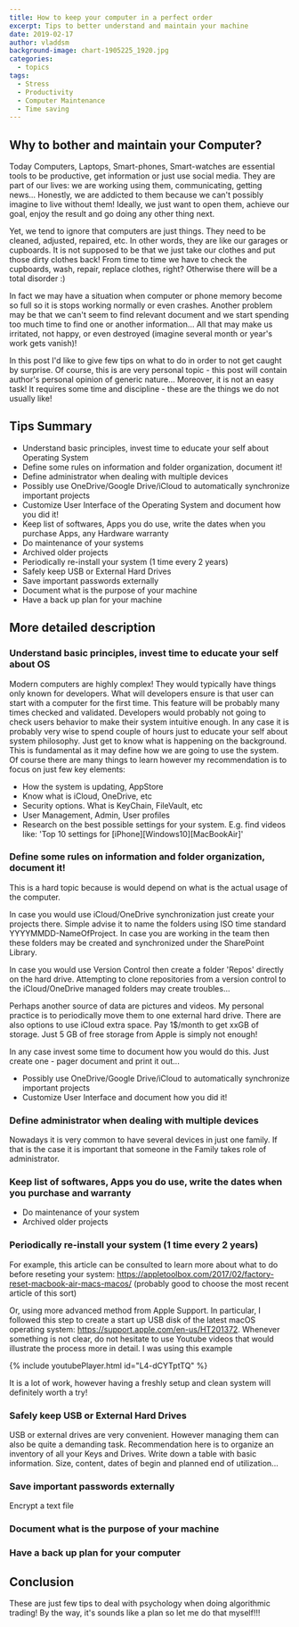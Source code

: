```yaml
---
title: How to keep your computer in a perfect order
excerpt: Tips to better understand and maintain your machine
date: 2019-02-17
author: vladdsm
background-image: chart-1905225_1920.jpg
categories:
  - topics
tags:
  - Stress
  - Productivity
  - Computer Maintenance
  - Time saving
---
```


## Why to bother and maintain your Computer?

Today Computers, Laptops, Smart-phones, Smart-watches are essential tools to be productive, get information or just use social media. They are part of our lives: we are working using them, communicating, getting news... Honestly, we are addicted to them because we can't possibly imagine to live without them! Ideally, we just want to open them, achieve our goal, enjoy the result and go doing any other thing next.

Yet, we tend to ignore that computers are just things. They need to be cleaned, adjusted, repaired, etc. In other words, they are like our garages or cupboards. It is not supposed to be that we just take our clothes and put those dirty clothes back! From time to time we have to check the cupboards, wash, repair, replace clothes, right? Otherwise there will be a total disorder :)

In fact we may have a situation when computer or phone memory become so full so it is stops working normally or even crashes. Another problem may be that we can't seem to find relevant document and we start spending too much time to find one or another information... All that may make us irritated, not happy, or even destroyed (imagine several month or year's work gets vanish)!

In this post I'd like to give few tips on what to do in order to not get caught by surprise. Of course, this is are very personal topic - this post will contain author's personal opinion of generic nature... Moreover, it is not an easy task! It requires some time and discipline - these are the things we do not usually like!

## Tips Summary

* Understand basic principles, invest time to educate your self about Operating System
* Define some rules on information and folder organization, document it!
* Define administrator when dealing with multiple devices
* Possibly use OneDrive/Google Drive/iCloud to automatically synchronize important projects
* Customize User Interface of the Operating System and document how you did it!
* Keep list of softwares, Apps you do use, write the dates when you purchase Apps, any Hardware warranty
* Do maintenance of your systems
* Archived older projects
* Periodically re-install your system (1 time every 2 years)
* Safely keep USB or External Hard Drives
* Save important passwords externally
* Document what is the purpose of your machine
* Have a back up plan for your machine

## More detailed description

### Understand basic principles, invest time to educate your self about OS

Modern computers are highly complex! They would typically have things only known for developers. What will developers ensure is that user can start with a computer for the first time. This feature will be probably many times checked and validated. Developers would probably not going to check users behavior to make their system intuitive enough. In any case it is probably very wise to spend couple of hours just to educate your self about system philosophy. Just get to know what is happening on the background. This is fundamental as it may define how we are going to use the system. Of course there are many things to learn however my recommendation is to focus on just few key elements:

* How the system is updating, AppStore
* Know what is iCloud, OneDrive, etc
* Security options. What is KeyChain, FileVault, etc
* User Management, Admin, User profiles
* Research on the best possible settings for your system. E.g. find videos like: 'Top 10 settings for [iPhone][Windows10][MacBookAir]'

### Define some rules on information and folder organization, document it!

This is a hard topic because is would depend on what is the actual usage of the computer. 

In case you would use iCloud/OneDrive synchronization just create your projects there. Simple advise it to name the folders using ISO time standard YYYYMMDD-NameOfProject. In case you are working in the team then these folders may be created and synchronized under the SharePoint Library.

In case you would use Version Control then create a folder 'Repos' directly on the hard drive. Attempting to clone repositories from a version control to the iCloud/OneDrive managed folders may create troubles...

Perhaps another source of data are pictures and videos. My personal practice is to periodically move them to one external hard drive. There are also options to use iCloud extra space. Pay 1$/month to get xxGB of storage. Just 5 GB of free storage from Apple is simply not enough!

In any case invest some time to document how you would do this. Just create one - pager document and print it out...

* Possibly use OneDrive/Google Drive/iCloud to automatically synchronize important projects
* Customize User Interface and document how you did it!

### Define administrator when dealing with multiple devices

Nowadays it is very common to have several devices in just one family. If that is the case it is important that someone in the Family takes role of administrator. 

### Keep list of softwares, Apps you do use, write the dates when you purchase and warranty

* Do maintenance of your system
* Archived older projects

### Periodically re-install your system (1 time every 2 years)

For example, this article can be consulted to learn more about what to do before reseting your system: https://appletoolbox.com/2017/02/factory-reset-macbook-air-macs-macos/ (probably good to choose the most recent article of this sort)

Or, using more advanced method from Apple Support. In particular, I followed this step to create a start up USB disk of the latest macOS operating system: https://support.apple.com/en-us/HT201372. Whenever something is not clear, do not hesitate to use Youtube videos that would illustrate the process more in detail. I was using this example 

{% include youtubePlayer.html id="L4-dCYTptTQ" %}

It is a lot of work, however having a freshly setup and clean system will definitely worth a try!

### Safely keep USB or External Hard Drives

USB or external drives are very convenient. However managing them can also be quite a demanding task. Recommendation here is to organize an inventory of all your Keys and Drives. Write down a table with basic information. Size, content, dates of begin and planned end of utilization...

### Save important passwords externally

Encrypt a text file

### Document what is the purpose of your machine



### Have a back up plan for your computer



## Conclusion

These are just few tips to deal with psychology when doing algorithmic trading! By the way, it's sounds like a plan so let me do that myself!!!

